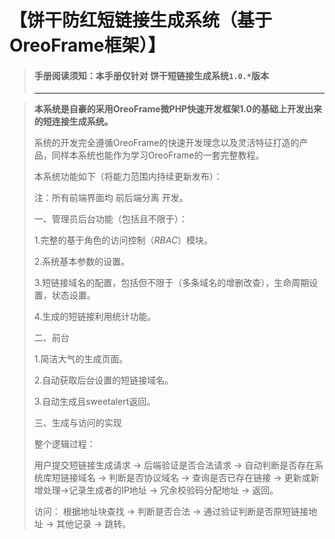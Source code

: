 # 【饼干防红短链接生成系统（基于OreoFrame框架）】

> #### 手册阅读须知：本手册仅针对 饼干短链接生成系统`1.0.*`版本
>
> *******************************************************************************

> **本系统是自豪的采用OreoFrame微PHP快速开发框架1.0的基础上开发出来的短连接生成系统。**
>
> 系统的开发完全遵循OreoFrame的快速开发理念以及灵活特征打造的产品，同样本系统也能作为学习OreoFrame的一套完整教程。
>
> 本系统功能如下（将能力范围内持续更新发布）：
>
> 注：所有前端界面均 前后端分离 开发。
>
> 一、管理员后台功能（包括且不限于）：
>
> 1.完整的基于角色的访问控制（*RBAC*）模块。
>
> 2.系统基本参数的设置。
>
> 3.短链接域名的配置，包括但不限于（多条域名的增删改查），生命周期设置，状态设置。
>
> 4.生成的短链接利用统计功能。
>
> 二、前台
>
> 1.简洁大气的生成页面。
>
> 2.自动获取后台设置的短链接域名。
>
> 3.自动生成且sweetalert返回。
>
> 三、生成与访问的实现
>
> 整个逻辑过程：
>
> 用户提交短链接生成请求 -> 后端验证是否合法请求 -> 自动判断是否存在系统库短链接域名 -> 判断是否协议域名 -> 查询是否已存在链接 -> 更新或新增处理->记录生成者的IP地址 -> 冗余校验码分配地址 -> 返回。
>
> 访问： 根据地址块查找 -> 判断是否合法 -> 通过验证判断是否原短链接地址 -> 其他记录 -> 跳转。
